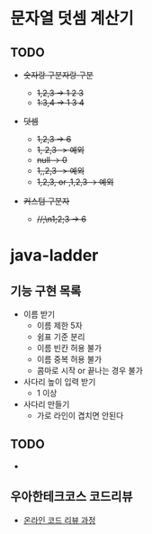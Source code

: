 # 문자열 덧셈 계산기 

## TODO
* ~~숫자랑 구분자랑 구분~~
    * ~~1,2,3 -> 1 2 3~~
    * ~~1:3,4 -> 1 3 4~~
* ~~덧셈~~
    * ~~1,2,3 -> 6~~
    * ~~1, 2,3 -> 예외~~
    * ~~null -> 0~~
    * ~~1,,2,3 -> 예외~~
    * ~~1,2,3, or ,1,2,3 -> 예외~~
    
* ~~커스텀 구분자~~
    * ~~//;\n1;2;3 -> 6~~


# java-ladder

## 기능 구현 목록

* 이름 받기
    * 이름 제한 5자
    * 쉼표 기준 분리
    * 이름 빈칸 허용 불가
    * 이름 중복 허용 불가
    * 콤마로 시작 or 끝나는 경우 불가
* 사다리 높이 입력 받기
    * 1 이상
* 사다리 만들기
    * 가로 라인이 겹치면 안된다


## TODO

* 


## 우아한테크코스 코드리뷰
* [온라인 코드 리뷰 과정](https://github.com/woowacourse/woowacourse-docs/blob/master/maincourse/README.md)